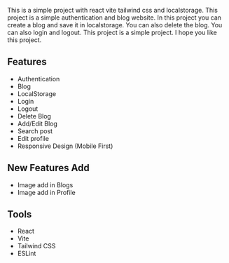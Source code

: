 This is a simple project with react vite tailwind css and localstorage. This project is a simple authentication and blog website. In this project you can create a blog and save it in localstorage. You can also delete the blog. You can also login and logout. This project is a simple project. I hope you like this project.




## Features
- Authentication
- Blog
- LocalStorage
- Login
- Logout
- Delete Blog
- Add/Edit Blog 
- Search post
- Edit profile
- Responsive Design (Mobile First) 

## New Features Add
- Image add in Blogs
- Image add in Profile

## Tools
- React
- Vite
- Tailwind CSS
- ESLint








